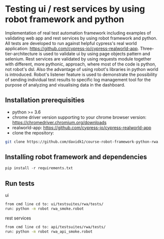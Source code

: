 # Testing ui / rest services by using robot framework and python
Implementation of real test automation framework including examples of validating web app and rest services by using robot framework and python. All tests are developed to run against helpful cypress's real world application: https://github.com/cypress-io/cypress-realworld-app. Three-tier-architecture is used to validate ui by using page objects pattern and selenium. Rest services are validated by using requests module together with different, more pythonic, approach, where most of the code is python, not robot's dsl. Also the advantage of using robot's libraries in python world is introduced. Robot's listener feature is used to demonstrate the possibility of sending individual test results to specific log management tool for the purpose of analyzing and visualising data in the dashboard.

## Installation prerequisities
- python >= 3.6
- chrome driver version supporting to your chrome browser version: https://chromedriver.chromium.org/downloads
- realworld-app: https://github.com/cypress-io/cypress-realworld-app
- clone the repository: 
```bash
git clone https://github.com/davidk1/course-robot-framework-python-rwa.git
```

## Installing robot framework and dependencies
```python
pip install -r requirements.txt 
```

## Run tests
ui 
```bash
from cmd line cd to: ui/testsuites/rwa/tests/
run: python -m robot rwa_smoke.robot
```

rest services
```bash
from cmd line cd to: api/testsuites/rwa/tests/
run: python -m robot rwa_api_smoke.robot
```
